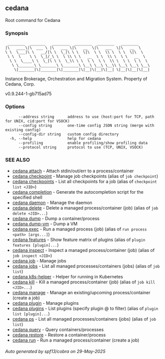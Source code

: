 ## cedana

Root command for Cedana

### Synopsis


```
 ________  _______   ________  ________  ________   ________
|\   ____\|\  ___ \ |\   ___ \|\   __  \|\   ___  \|\   __  \
\ \  \___|\ \   __/|\ \  \_|\ \ \  \|\  \ \  \\ \  \ \  \|\  \
 \ \  \    \ \  \_|/_\ \  \ \\ \ \   __  \ \  \\ \  \ \   __  \
  \ \  \____\ \  \_|\ \ \  \_\\ \ \  \ \  \ \  \\ \  \ \  \ \  \
   \ \_______\ \_______\ \_______\ \__\ \__\ \__\\ \__\ \__\ \__\
    \|_______|\|_______|\|_______|\|__|\|__|\|__| \|__|\|__|\|__|
```
    
 Instance Brokerage, Orchestration and Migration System.
 Property of Cedana, Corp.

 v0.9.244-1-gb715ad75

### Options

```
      --address string      address to use (host:port for TCP, path for UNIX, cid:port for VSOCK)
      --config string       one-time config JSON string (merge with existing config)
      --config-dir string   custom config directory
  -h, --help                help for cedana
      --profiling           enable profiling/show profiling data
      --protocol string     protocol to use (TCP, UNIX, VSOCK)
```

### SEE ALSO

* [cedana attach](cedana_attach.md)	 - Attach stdin/out/err to a process/container
* [cedana checkpoint](cedana_checkpoint.md)	 - Manage job checkpoints (alias of `job checkpoint`)
* [cedana checkpoints](cedana_checkpoints.md)	 - List all checkpoints for a job (alias of `checkpoint list <JID>`)
* [cedana completion](cedana_completion.md)	 - Generate the autocompletion script for the specified shell
* [cedana daemon](cedana_daemon.md)	 - Manage the daemon
* [cedana delete](cedana_delete.md)	 - Delete a managed process/container (job) (alias of `job delete <JID>...`)
* [cedana dump](cedana_dump.md)	 - Dump a container/process
* [cedana dump-vm](cedana_dump-vm.md)	 - Dump a VM
* [cedana exec](cedana_exec.md)	 - Run a managed process (job) (alias of `run process <path> [args...]`)
* [cedana features](cedana_features.md)	 - Show feature matrix of plugins (alias of `plugin features [plugin]...`)
* [cedana inspect](cedana_inspect.md)	 - Inspect a managed process/container (job) (alias of `job inspect <JID>`)
* [cedana job](cedana_job.md)	 - Manage jobs
* [cedana jobs](cedana_jobs.md)	 - List all managed processes/containers (jobs) (alias of `job list`)
* [cedana k8s-helper](cedana_k8s-helper.md)	 - Helper for running in Kubernetes
* [cedana kill](cedana_kill.md)	 - Kill a managed process/container (job) (alias of `job kill <JID>...`)
* [cedana manage](cedana_manage.md)	 - Manage an existing/upcoming process/container (create a job)
* [cedana plugin](cedana_plugin.md)	 - Manage plugins
* [cedana plugins](cedana_plugins.md)	 - List plugins (specify plugin <name>@<version> to filter) (alias of `plugin list [plugin]...`)
* [cedana ps](cedana_ps.md)	 - List all managed processes/containers (jobs) (alias of `job list`)
* [cedana query](cedana_query.md)	 - Query containers/processes
* [cedana restore](cedana_restore.md)	 - Restore a container/process
* [cedana run](cedana_run.md)	 - Run a managed process/container (create a job)

###### Auto generated by spf13/cobra on 29-May-2025
